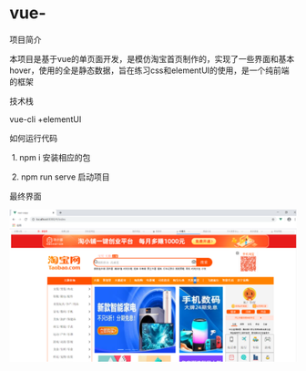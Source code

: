 # vue-

项目简介

本项目是基于vue的单页面开发，是模仿淘宝首页制作的，实现了一些界面和基本hover，使用的全是静态数据，旨在练习css和elementUI的使用，是一个纯前端的框架

技术栈

vue-cli +elementUI

如何运行代码

​	1. npm i 安装相应的包

​	2. npm run serve 启动项目

最终界面

![image](https://github.com/ocz666/vue-/blob/master/vue-copy/src/static/%E5%B1%95%E7%A4%BA%E9%A1%B5%E9%9D%A2/TIM%E5%9B%BE%E7%89%8720200717164405.png)
